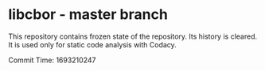 # libcbor - master branch

This repository contains frozen state of the repository.
Its history is cleared. It is used only for static code
analysis with Codacy.

Commit Time: 1693210247